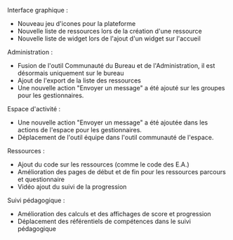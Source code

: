Interface graphique :
- Nouveau jeu d'icones pour la plateforme
- Nouvelle liste de ressources lors de la création d'une ressource
- Nouvelle liste de widget lors de l'ajout d'un widget sur l'accueil

Administration :
- Fusion de l'outil Communauté du Bureau et de l'Administration, il est désormais uniquement sur le bureau
- Ajout de l'export de la liste des ressources
- Une nouvelle action "Envoyer un message" a été ajouté sur les groupes pour les gestionnaires.

Espace d'activité :
- Une nouvelle action "Envoyer un message" a été ajoutée dans les actions de l'espace pour les gestionnaires.
- Déplacement de l'outil équipe dans l'outil communauté de l'espace.

Ressources : 
- Ajout du code sur les ressources (comme le code des E.A.)
- Amélioration des pages de début et de fin pour les ressources parcours et questionnaire
- Vidéo ajout du suivi de la progression

Suivi pédagogique : 
- Amélioration des calculs et des affichages de score et progression
- Déplacement des référentiels de compétences dans le suivi pédagogique

